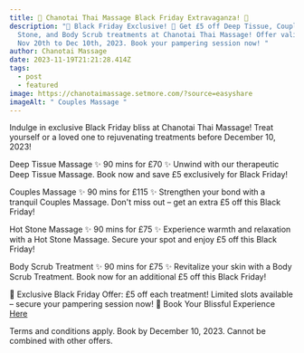 ```yaml
---
title: 🌟 Chanotai Thai Massage Black Friday Extravaganza! 🌟
description: "🌈 Black Friday Exclusive! 🎁 Get £5 off Deep Tissue, Couples, Hot
  Stone, and Body Scrub treatments at Chanotai Thai Massage! Offer valid from
  Nov 20th to Dec 10th, 2023. Book your pampering session now! "
author: Chanotai Massage
date: 2023-11-19T21:21:28.414Z
tags:
  - post
  - featured
image: https://chanotaimassage.setmore.com/?source=easyshare
imageAlt: " Couples Massage "
---
```

Indulge in exclusive Black Friday bliss at Chanotai Thai Massage! Treat yourself or a loved one to rejuvenating treatments before December 10, 2023!

Deep Tissue Massage
✨ 90 mins for £70 ✨
Unwind with our therapeutic Deep Tissue Massage. Book now and save £5 exclusively for Black Friday!

Couples Massage
✨ 90 mins for £115 ✨
Strengthen your bond with a tranquil Couples Massage. Don't miss out – get an extra £5 off this Black Friday!

Hot Stone Massage
✨ 90 mins for £75 ✨
Experience warmth and relaxation with a Hot Stone Massage. Secure your spot and enjoy £5 off this Black Friday!

Body Scrub Treatment
✨ 90 mins for £75 ✨
Revitalize your skin with a Body Scrub Treatment. Book now for an additional £5 off this Black Friday!

🌈 Exclusive Black Friday Offer: £5 off each treatment!
Limited slots available – secure your pampering session now!
📅 Book Your Blissful Experience [Here](https://chanotaimassage.setmore.com/?source=easyshare)

Terms and conditions apply. Book by December 10, 2023. Cannot be combined with other offers.